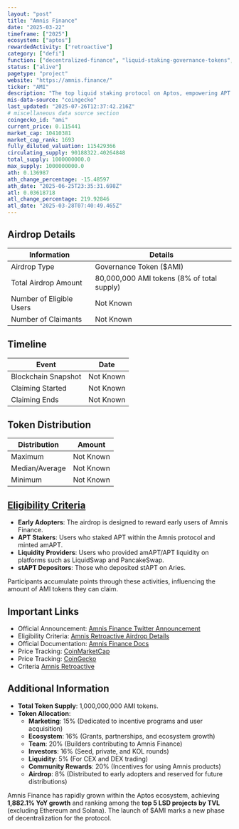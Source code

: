 ```yaml
---
layout: "post"
title: "Amnis Finance"
date: "2025-03-22"
timeframe: ["2025"]
ecosystem: ["aptos"]
rewardedActivity: ["retroactive"]
category: ["defi"]
function: ["decentralized-finance", "liquid-staking-governance-tokens", "liquid-staking", "staking"]
status: ["alive"]
pagetype: "project"
website: "https://amnis.finance/"
ticker: "AMI"
description: "The top liquid staking protocol on Aptos, empowering APT holders to maximize returns while maintaining liquidity."
mis-data-source: "coingecko"
last_updated: "2025-07-26T12:37:42.216Z"
# miscellaneous data source section
coingecko_id: "ami"
current_price: 0.115441
market_cap: 10410381
market_cap_rank: 1693
fully_diluted_valuation: 115429366
circulating_supply: 90188322.40264848
total_supply: 1000000000.0
max_supply: 1000000000.0
ath: 0.136987
ath_change_percentage: -15.48597
ath_date: "2025-06-25T23:35:31.698Z"
atl: 0.03618718
atl_change_percentage: 219.92846
atl_date: "2025-03-28T07:40:49.465Z"
---
```


## Airdrop Details

| Information              | Details                                    |
| ------------------------ | ------------------------------------------ |
| Airdrop Type             | Governance Token ($AMI)                    |
| Total Airdrop Amount     | 80,000,000 AMI tokens (8% of total supply) |
| Number of Eligible Users | Not Known                                  |
| Number of Claimants      | Not Known                                  |

## Timeline

| Event               | Date      |
| ------------------- | --------- |
| Blockchain Snapshot | Not Known |
| Claiming Started    | Not Known |
| Claiming Ends       | Not Known |

## Token Distribution

| Distribution   | Amount    |
| -------------- | --------- |
| Maximum        | Not Known |
| Median/Average | Not Known |
| Minimum        | Not Known |

## [Eligibility Criteria](https://docs.amnis.finance/amnis-protocol/events/amnis-retroactive-airdrop)

- **Early Adopters**: The airdrop is designed to reward early users of Amnis Finance.
- **APT Stakers**: Users who staked APT within the Amnis protocol and minted amAPT.
- **Liquidity Providers**: Users who provided amAPT/APT liquidity on platforms such as LiquidSwap and PancakeSwap.
- **stAPT Depositors**: Those who deposited stAPT on Aries.

Participants accumulate points through these activities, influencing the amount of AMI tokens they can claim.

## Important Links

- Official Announcement: [Amnis Finance Twitter Announcement](https://x.com/AmnisFinance/status/1903487149384892559)
- Eligibility Criteria: [Amnis Retroactive Airdrop Details](https://docs.amnis.finance/amnis-protocol/events/amnis-retroactive-airdrop)
- Official Documentation: [Amnis Finance Docs](https://docs.amnis.finance/)
- Price Tracking: [CoinMarketCap](https://coinmarketcap.com/currencies/amnis-finance)
- Price Tracking: [CoinGecko](https://www.coingecko.com/en/coins/amnis-finance)
- Criteria [Amnis Retroactive](https://x.com/AmnisFinance/status/1904503689764872221)

## Additional Information

- **Total Token Supply**: 1,000,000,000 AMI tokens.
- **Token Allocation**:
  - **Marketing**: 15% (Dedicated to incentive programs and user acquisition)
  - **Ecosystem**: 16% (Grants, partnerships, and ecosystem growth)
  - **Team**: 20% (Builders contributing to Amnis Finance)
  - **Investors**: 16% (Seed, private, and KOL rounds)
  - **Liquidity**: 5% (For CEX and DEX trading)
  - **Community Rewards**: 20% (Incentives for using Amnis products)
  - **Airdrop**: 8% (Distributed to early adopters and reserved for future distributions)

Amnis Finance has rapidly grown within the Aptos ecosystem, achieving **1,882.1% YoY growth** and ranking among the **top 5 LSD projects by TVL** (excluding Ethereum and Solana). The launch of $AMI marks a new phase of decentralization for the protocol.